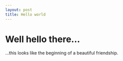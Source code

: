```yaml
---
layout: post
title: Hello world
---
```


Well hello there...
===================
...this looks like the beginning of a beautiful friendship.